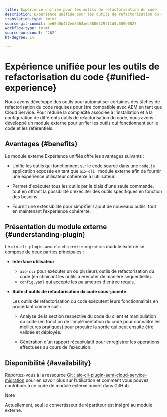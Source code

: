 ```yaml
---
title: Expérience unifiée pour les outils de refactorisation du code
description: Expérience unifiée pour les outils de refactorisation du code
translation-type: tm+mt
source-git-commit: ae60d0b472ed6368aeb5806329ff1d5c689e0827
workflow-type: tm+mt
source-wordcount: '262'
ht-degree: 1%

---
```



# Expérience unifiée pour les outils de refactorisation du code {#unified-experience}

Nous avons développé des outils pour automatiser certaines des tâches de refactorisation du code requises pour être compatible avec AEM en tant que Cloud Service. Pour réduire la complexité associée à l&#39;installation et à la configuration de différents outils de refactorisation du code, nous avons développé un module externe pour unifier les outils qui fonctionnent sur le code et les référentiels.

## Avantages {#benefits}

Le module externe Expérience unifiée offre les avantages suivants :

* Unifie les outils qui fonctionnent sur le code source dans une `node.js` application exposée en tant que `aio-cli ` module externe afin de fournir une expérience utilisateur cohérente à l’utilisateur.

* Permet d&#39;exécuter tous les outils par le biais d&#39;une seule commande, tout en offrant la possibilité d&#39;exécuter des outils spécifiques en fonction des besoins.

* Fournit une extensibilité pour simplifier l’ajout de nouveaux outils, tout en maintenant l’expérience cohérente.

## Présentation du module externe {#understanding-plugin}

Le `aio-cli-plugin-aem-cloud-service-migration` module externe se compose de deux parties principales :

* **Interface utilisateur**

   * `aio-cli` pour exécuter un ou plusieurs outils de refactorisation du code (en chaînant les outils à exécuter de manière séquentielle).
   * `config.yaml` qui accepte les paramètres d&#39;entrée requis.

* **Suite d&#39;outils de refactorisation du code sous-jacente**

   Les outils de refactorisation du code exécutent leurs fonctionnalités en procédant comme suit :

   * Analyse de la section respective du code du client et manipulation du code (en fonction de l’implémentation du code pour connaître les meilleures pratiques) pour produire la sortie qui peut ensuite être validée et déployée.

   * Génération d’un rapport récapitulatif pour enregistrer les opérations effectuées au cours de l’exécution.

## Disponibilité {#availability}

Reportez-vous à la ressource [Git : aio-cli-plugin-aem-cloud-service-migration](https://github.com/adobe/aio-cli-plugin-aem-cloud-service-migration) pour en savoir plus sur l’utilisation et comment vous pouvez contribuer à ce code de module externe ouvert dans GitHub.

>[!NOTE]
>Actuellement, seul le convertisseur de répartiteur est intégré au module externe.

